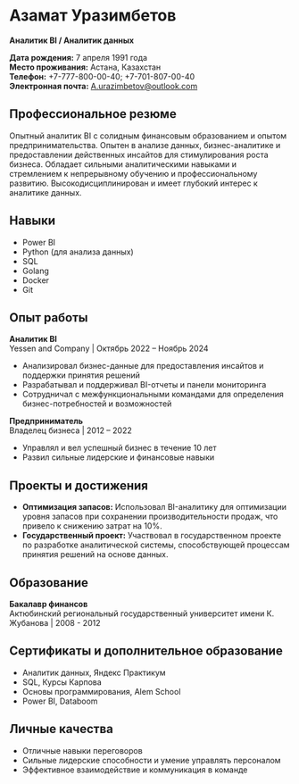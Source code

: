 # Азамат Уразимбетов

**Аналитик BI / Аналитик данных**

**Дата рождения:** 7 апреля 1991 года  
**Место проживания:** Астана, Казахстан  
**Телефон:** +7-777-800-00-40; +7-701-807-00-40  
**Электронная почта:** A.urazimbetov@outlook.com  

## Профессиональное резюме
Опытный аналитик BI с солидным финансовым образованием и опытом предпринимательства. Опытен в анализе данных, бизнес-аналитике и предоставлении действенных инсайтов для стимулирования роста бизнеса. Обладает сильными аналитическими навыками и стремлением к непрерывному обучению и профессиональному развитию. Высокодисциплинирован и имеет глубокий интерес к аналитике данных.

## Навыки
- Power BI
- Python (для анализа данных)
- SQL
- Golang
- Docker
- Git

## Опыт работы
**Аналитик BI**  
Yessen and Company | Октябрь 2022 – Ноябрь 2024  
- Анализировал бизнес-данные для предоставления инсайтов и поддержки принятия решений
- Разрабатывал и поддерживал BI-отчеты и панели мониторинга
- Сотрудничал с межфункциональными командами для определения бизнес-потребностей и возможностей

**Предприниматель**  
Владелец бизнеса | 2012 – 2022  
- Управлял и вел успешный бизнес в течение 10 лет
- Развил сильные лидерские и финансовые навыки

## Проекты и достижения
- **Оптимизация запасов:** Использовал BI-аналитику для оптимизации уровня запасов при сохранении производительности продаж, что привело к снижению затрат на 10%.
- **Государственный проект:** Участвовал в государственном проекте по разработке аналитической системы, способствующей процессам принятия решений на основе данных.

## Образование
**Бакалавр финансов**  
Актюбинский региональный государственный университет имени К. Жубанова | 2008 - 2012

## Сертификаты и дополнительное образование
- Аналитик данных, Яндекс Практикум
- SQL, Курсы Карпова
- Основы программирования, Alem School
- Power BI, Databoom

## Личные качества
- Отличные навыки переговоров
- Сильные лидерские способности и умение управлять персоналом
- Эффективное взаимодействие и коммуникация в команде

